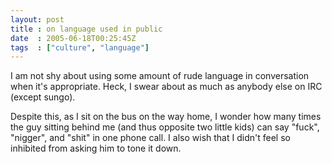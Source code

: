 ```yaml
---
layout: post
title : on language used in public
date  : 2005-06-18T00:25:45Z
tags  : ["culture", "language"]
---
```

I am not shy about using some amount of rude language in conversation when it's appropriate.  Heck, I swear about as much as anybody else on IRC (except sungo).

Despite this, as I sit on the bus on the way home, I wonder how many times the guy sitting behind me (and thus opposite two little kids) can say "fuck", "nigger", and "shit" in one phone call.  I also wish that I didn't feel so inhibited from asking him to tone it down. 
